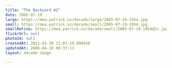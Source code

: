 ```yaml
---
title: "The Backyard #2"
date: 2005-07-19
large: https://mea.patrick.nz/decade/large/2005-07-19-1954.jpg
small: https://mea.patrick.nz/decade/small/2005-07-19-1954.jpg
smallRetina: https://mea.patrick.nz/decade/small/2005-07-19-1954@2x.jpg
flickrUrl: null
photoId: null
createdAt: 2011-01-30 11:07:19.090456
updatedAt: 2006-04-18 00:33:11
layout: decade-image

---
```


